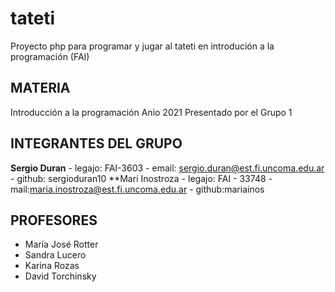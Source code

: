 # tateti

Proyecto php para programar y jugar al tateti en introdución a la programación (FAI)

## MATERIA

Introducción a la programación
Anio 2021
Presentado por el Grupo 1

## INTEGRANTES DEL GRUPO

**Sergio Duran** - legajo: FAI-3603 - email: sergio.duran@est.fi.uncoma.edu.ar - github: sergioduran10
**Mari Inostroza - legajo: FAI - 33748 - mail:maria.inostroza@est.fi.uncoma.edu.ar - github:mariainos 

## PROFESORES

- María José Rotter
- Sandra Lucero
- Karina Rozas
- David Torchinsky
